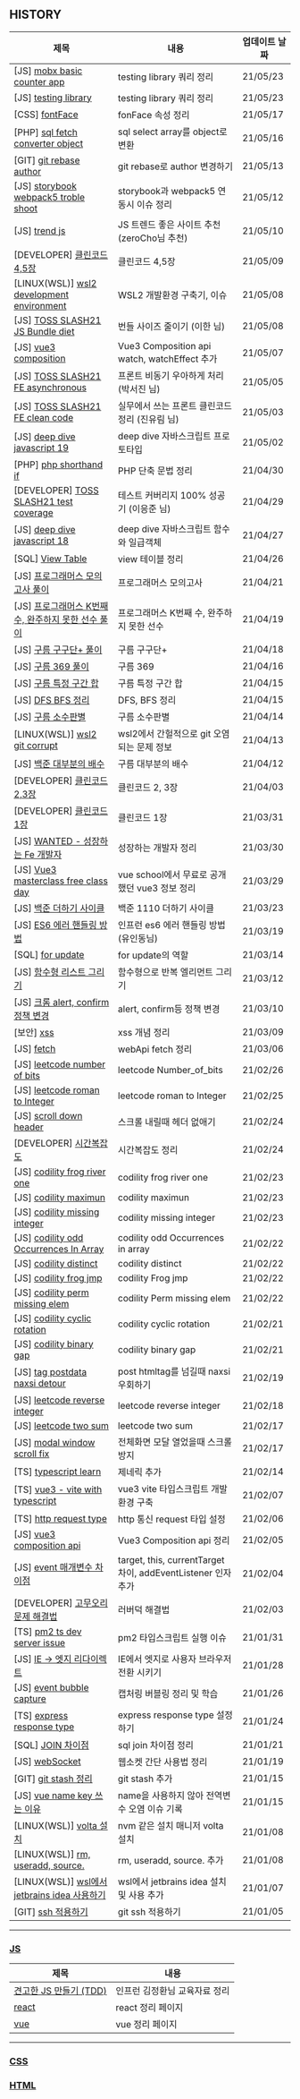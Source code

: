 ## HISTORY

| 제목                                                                                                                                                                                                                | 내용                                                         | 업데이트 날짜 |
| ------------------------------------------------------------------------------------------------------------------------------------------------------------------------------------------------------------------- | ------------------------------------------------------------ | ------------- |
| [JS] [mobx basic counter app](https://github.com/JEONGSSO/dev-log/blob/master/js/%EA%B8%B0%EC%88%A0%EA%B3%B5%EB%B6%80/mobx/counterApp.md)                                                                           | testing library 쿼리 정리                                    | 21/05/23      |
| [JS] [testing library](https://github.com/JEONGSSO/dev-log/blob/master/js/testing/testing_library.md)                                                                                                               | testing library 쿼리 정리                                    | 21/05/23      |
| [CSS] [fontFace](https://github.com/JEONGSSO/dev-log/blob/master/css/Fontface.md)                                                                                                                                   | fonFace 속성 정리                                            | 21/05/17      |
| [PHP] [sql fetch converter object](https://github.com/JEONGSSO/dev-log/blob/b692be56731516b2b13c31290b408d0d6768162d/php/sql_fetch_converter_object.md)                                                             | sql select array를 object로 변환                             | 21/05/16      |
| [GIT] [git rebase author](https://github.com/JEONGSSO/dev-log/blob/master/git/author_%EB%B3%80%EA%B2%BD_rebase.md)                                                                                                  | git rebase로 author 변경하기                                 | 21/05/13      |
| [JS] [storybook webpack5 troble shoot](https://github.com/JEONGSSO/dev-log/blob/master/js/%EA%B8%B0%EC%88%A0%EA%B3%B5%EB%B6%80/react/%21storyBook_webpack_5_issue.md)                                               | storybook과 webpack5 연동시 이슈 정리                        | 21/05/12      |
| [JS] [trend js](https://github.com/JEONGSSO/dev-log/blob/master/js/%EC%84%B1%EC%9E%A5/%ED%8A%B8%EB%A0%8C%EB%93%9C.md)                                                                                               | JS 트렌드 좋은 사이트 추천(zeroCho님 추천)                   | 21/05/10      |
| [DEVELOPER] [클린코드 4,5장](https://github.com/JEONGSSO/dev-log/blob/master/%EC%9E%90%EA%B8%B0%EA%B3%84%EB%B0%9C/%ED%81%B4%EB%A6%B0%EC%BD%94%EB%93%9C/%EC%A0%95%EB%A6%AC.md)                                       | 클린코드 4,5장                                               | 21/05/09      |
| [LINUX(WSL)] [wsl2 development environment](<https://github.com/JEONGSSO/dev-log/blob/master/linux(wsl)/wsl2_%EA%B0%9C%EB%B0%9C%ED%99%98%EA%B2%BD_%EA%B5%AC%EC%B6%95.md>)                                           | WSL2 개발환경 구축기, 이슈                                   | 21/05/08      |
| [JS] [TOSS SLASH21 JS Bundle diet](https://github.com/JEONGSSO/dev-log/blob/master/%EC%9E%90%EA%B8%B0%EA%B3%84%EB%B0%9C/toss_SLASH21/js_bundle_diet.md)                                                             | 번들 사이즈 줄이기 (이한 님)                                 | 21/05/08      |
| [JS] [vue3 composition](https://github.com/JEONGSSO/dev-log/blob/master/js/%EA%B8%B0%EC%88%A0%EA%B3%B5%EB%B6%80/vue/vue3/vue_composition_api.md)                                                                    | Vue3 Composition api watch, watchEffect 추가                 | 21/05/07      |
| [JS] [TOSS SLASH21 FE asynchronous](https://github.com/JEONGSSO/dev-log/blob/master/%EC%9E%90%EA%B8%B0%EA%B3%84%EB%B0%9C/toss_SLASH21/%ED%94%84%EB%A1%A0%ED%8A%B8_%EB%B9%84%EB%8F%99%EA%B8%B0%EC%B2%98%EB%A6%AC.md) | 프론트 비동기 우아하게 처리 (박서진 님)                      | 21/05/05      |
| [JS] [TOSS SLASH21 FE clean code](https://github.com/JEONGSSO/dev-log/blob/master/%EC%9E%90%EA%B8%B0%EA%B3%84%EB%B0%9C/toss_SLASH21/%EC%8B%A4%EB%AC%B4_Frontend_Clean_code.md)                                      | 실무에서 쓰는 프론트 클린코드 정리 (진유림 님)               | 21/05/03      |
| [JS] [deep dive javascript 19](https://github.com/JEONGSSO/dev-log/blob/master/js/%EB%8F%84%EC%84%9C/deep_dive/19.%ED%94%84%EB%A1%9C%ED%86%A0%ED%83%80%EC%9E%85.md)                                                 | deep dive 자바스크립트 프로토타입                            | 21/05/02      |
| [PHP] [php shorthand if](https://github.com/JEONGSSO/dev-log/blob/master/php/ternary_operator_shortcut.md)                                                                                                          | PHP 단축 문법 정리                                           | 21/04/30      |
| [DEVELOPER] [TOSS SLASH21 test coverage](https://github.com/JEONGSSO/dev-log/blob/master/%EC%9E%90%EA%B8%B0%EA%B3%84%EB%B0%9C/toss_SLASH21/%EC%8B%A4%EB%AC%B4_Frontend_Clean_code.md)                               | 테스트 커버리지 100% 성공기 (이응준 님)                      | 21/04/29      |
| [JS] [deep dive javascript 18](https://github.com/JEONGSSO/dev-log/blob/master/js/%EB%8F%84%EC%84%9C/deep_dive/18.%ED%95%A8%EC%88%98%EC%99%80_%EC%9D%BC%EA%B8%89%EA%B0%9D%EC%B2%B4.md)                              | deep dive 자바스크립트 함수와 일급객체                       | 21/04/27      |
| [SQL] [View Table](https://github.com/JEONGSSO/dev-log/blob/master/sql/VIEW_%ED%85%8C%EC%9D%B4%EB%B8%94.md)                                                                                                         | view 테이블 정리                                             | 21/04/26      |
| [JS] [프로그래머스 모의고사 풀이](https://github.com/JEONGSSO/dev-log/blob/master/js/%EB%AC%B8%EC%A0%9C%ED%92%80%EC%9D%B4/programmers/%EB%AA%A8%EC%9D%98%EA%B3%A0%EC%82%AC.js)                                      | 프로그래머스 모의고사                                        | 21/04/21      |
| [JS] [프로그래머스 K번째 수, 완주하지 못한 선수 풀이](https://github.com/JEONGSSO/dev-log/blob/master/js/%EB%AC%B8%EC%A0%9C%ED%92%80%EC%9D%B4/programmers/k%EB%B2%88%EC%A7%B8_%EC%88%98.js)                         | 프로그래머스 K번째 수, 완주하지 못한 선수                    | 21/04/19      |
| [JS] [구름 구구단+ 풀이](https://github.com/JEONGSSO/dev-log/commit/2969db6d77269cf81f82f22c1ec325853b1aaaa0)                                                                                                       | 구름 구구단+                                                 | 21/04/18      |
| [JS] [구름 369 풀이](https://github.com/JEONGSSO/dev-log/blob/master/js/%EB%AC%B8%EC%A0%9C%ED%92%80%EC%9D%B4/groom/369.js)                                                                                          | 구름 369                                                     | 21/04/16      |
| [JS] [구름 특정 구간 합](https://github.com/JEONGSSO/dev-log/blob/master/js/%EB%AC%B8%EC%A0%9C%ED%92%80%EC%9D%B4/groom/%ED%8A%B9%EC%A0%95_%EA%B5%AC%EA%B0%84_%ED%95%A9.js)                                          | 구름 특정 구간 합                                            | 21/04/15      |
| [JS] [DFS BFS 정리](https://github.com/JEONGSSO/dev-log/blob/master/js/%EC%95%8C%EA%B3%A0%EB%A6%AC%EC%A6%98/DFS_BFS.md)                                                                                             | DFS, BFS 정리                                                | 21/04/15      |
| [JS] [구름 소수판별](https://github.com/JEONGSSO/dev-log/blob/master/js/%EB%AC%B8%EC%A0%9C%ED%92%80%EC%9D%B4/groom/%EC%86%8C%EC%88%98%ED%8C%90%EB%B3%84.js)                                                         | 구름 소수판별                                                | 21/04/14      |
| [LINUX(WSL)] [wsl2 git corrupt](<https://github.com/JEONGSSO/dev-log/blob/master/linux(wsl)/wsl_git_corrupt.md>)                                                                                                    | wsl2에서 간헐적으로 git 오염되는 문제 정보                   | 21/04/13      |
| [JS] [백준 대부분의 배수](https://github.com/JEONGSSO/dev-log/blob/master/js/%EB%AC%B8%EC%A0%9C%ED%92%80%EC%9D%B4/%EB%B0%B1%EC%A4%80/1145_%EB%8C%80%EB%B6%80%EB%B6%84%EC%9D%98_%EB%B0%B0%EC%88%98.js)               | 구름 대부분의 배수                                           | 21/04/12      |
| [DEVELOPER] [클린코드 2,3장](https://github.com/JEONGSSO/dev-log/blob/master/%EC%9E%90%EA%B8%B0%EA%B3%84%EB%B0%9C/%ED%81%B4%EB%A6%B0%EC%BD%94%EB%93%9C/%EC%A0%95%EB%A6%AC.md)                                       | 클린코드 2, 3장                                              | 21/04/03      |
| [DEVELOPER] [클린코드 1장](https://github.com/JEONGSSO/dev-log/blob/master/%EC%9E%90%EA%B8%B0%EA%B3%84%EB%B0%9C/%ED%81%B4%EB%A6%B0%EC%BD%94%EB%93%9C/%EC%A0%95%EB%A6%AC.md)                                         | 클린코드 1장                                                 | 21/03/31      |
| [JS] [WANTED - 성장하는 Fe 개발자](https://github.com/JEONGSSO/dev-log/blob/master/js/%EC%84%B1%EC%9E%A5/%EC%84%B1%EC%9E%A5%ED%95%98%EB%8A%94fe%EA%B0%9C%EB%B0%9C%EC%9E%90.md)                                      | 성장하는 개발자 정리                                         | 21/03/30      |
| [JS] [Vue3 masterclass free class day](https://github.com/JEONGSSO/dev-log/blob/master/js/%EA%B8%B0%EC%88%A0%EA%B3%B5%EB%B6%80/vue/vue3_masterclass_vue_school/%EC%9C%A0%EC%9A%A9%ED%95%9C%EA%B1%B0.md)             | vue school에서 무료로 공개했던 vue3 정보 정리                | 21/03/29      |
| [JS] [백준 더하기 사이클](https://github.com/JEONGSSO/dev-log/blob/master/js/%EB%AC%B8%EC%A0%9C%ED%92%80%EC%9D%B4/%EB%B0%B1%EC%A4%80/1110_%EB%8D%94%ED%95%98%EA%B8%B0_%EC%82%AC%EC%9D%B4%ED%81%B4.js)               | 백준 1110 더하기 사이클                                      | 21/03/23      |
| [JS] [ES6 에러 핸들링 방법](https://github.com/JEONGSSO/dev-log/blob/master/js/%EA%B8%B0%EC%88%A0%EA%B3%B5%EB%B6%80/es6_error_handler.js)                                                                           | 인프런 es6 에러 핸들링 방법 (유인동님)                       | 21/03/19      |
| [SQL] [for update](https://github.com/JEONGSSO/dev-log/blob/master/sql/FOR_UPDATE.md)                                                                                                                               | for update의 역할                                            | 21/03/14      |
| [JS] [함수형 리스트 그리기](https://github.com/JEONGSSO/dev-log/blob/master/js/FP/%EB%A6%AC%EC%8A%A4%ED%8A%B8%EA%B7%B8%EB%A6%AC%EA%B8%B0.js)                                                                        | 함수형으로 반복 엘리먼트 그리기                              | 21/03/12      |
| [JS] [크롬 alert, confirm 정책 변경](https://github.com/JEONGSSO/dev-log/blob/master/js/%ED%81%AC%EB%A1%AC_alert_confirm_prompt_%EC%A0%95%EC%B1%85.md)                                                              | alert, confirm등 정책 변경                                   | 21/03/10      |
| [보안] [xss](https://github.com/JEONGSSO/dev-log/blob/master/js/%EB%B3%B4%EC%95%88/xss.md)                                                                                                                          | xss 개념 정리                                                | 21/03/09      |
| [JS] [fetch](https://github.com/JEONGSSO/dev-log/blob/master/js/webApi/fetch.md)                                                                                                                                    | webApi fetch 정리                                            | 21/03/06      |
| [JS] [leetcode number of bits](https://github.com/JEONGSSO/dev-log/blob/master/js/%EB%AC%B8%EC%A0%9C%ED%92%80%EC%9D%B4/leetCode/%5Bdaliy%5D_Number_of_Bits.js)                                                      | leetcode Number_of_bits                                      | 21/02/26      |
| [JS] [leetcode roman to Integer](https://github.com/JEONGSSO/dev-log/blob/master/js/%EB%AC%B8%EC%A0%9C%ED%92%80%EC%9D%B4/leetCode/13.Roman_to_Integer.js)                                                           | leetcode roman to Integer                                    | 21/02/25      |
| [JS] [scroll down header](https://github.com/JEONGSSO/dev-log/blob/master/js/scroll_down_header.md)                                                                                                                 | 스크롤 내릴때 헤더 없애기                                    | 21/02/24      |
| [DEVELOPER] [시간복잡도](https://github.com/JEONGSSO/dev-log/blob/master/js/%EC%95%8C%EA%B3%A0%EB%A6%AC%EC%A6%98/%EC%8B%9C%EA%B0%84%EB%B3%B5%EC%9E%A1%EB%8F%84_bigO.md)                                             | 시간복잡도 정리                                              | 21/02/24      |
| [JS] [codility frog river one](https://github.com/JEONGSSO/dev-log/blob/master/js/%EB%AC%B8%EC%A0%9C%ED%92%80%EC%9D%B4/codility/frogRiverOne.js)                                                                    | codility frog river one                                      | 21/02/23      |
| [JS] [codility maximun](https://github.com/JEONGSSO/dev-log/blob/master/js/%EB%AC%B8%EC%A0%9C%ED%92%80%EC%9D%B4/codility/maximun.js)                                                                                | codility maximun                                             | 21/02/23      |
| [JS] [codility missing integer](https://github.com/JEONGSSO/dev-log/blob/master/js/%EB%AC%B8%EC%A0%9C%ED%92%80%EC%9D%B4/codility/missingInteger.js)                                                                 | codility missing integer                                     | 21/02/23      |
| [JS] [codility odd Occurrences In Array](https://github.com/JEONGSSO/dev-log/blob/master/js/%EB%AC%B8%EC%A0%9C%ED%92%80%EC%9D%B4/codility/OddOccurrencesInArray.js)                                                 | codility odd Occurrences in array                            | 21/02/22      |
| [JS] [codility distinct](https://github.com/JEONGSSO/dev-log/blob/master/js/%EB%AC%B8%EC%A0%9C%ED%92%80%EC%9D%B4/codility/distinct.js)                                                                              | codility distinct                                            | 21/02/22      |
| [JS] [codility frog jmp](https://github.com/JEONGSSO/dev-log/blob/master/js/%EB%AC%B8%EC%A0%9C%ED%92%80%EC%9D%B4/codility/FrogJmp.js)                                                                               | codility Frog jmp                                            | 21/02/22      |
| [JS] [codility perm missing elem](https://github.com/JEONGSSO/dev-log/blob/master/js/%EB%AC%B8%EC%A0%9C%ED%92%80%EC%9D%B4/codility/PermMissingElem.js)                                                              | codility Perm missing elem                                   | 21/02/22      |
| [JS] [codility cyclic rotation](https://github.com/JEONGSSO/dev-log/blob/master/js/%EB%AC%B8%EC%A0%9C%ED%92%80%EC%9D%B4/codility/cyclicRotation.md)                                                                 | codility cyclic rotation                                     | 21/02/21      |
| [JS] [codility binary gap](https://github.com/JEONGSSO/dev-log/blob/master/js/%EB%AC%B8%EC%A0%9C%ED%92%80%EC%9D%B4/codility/binary_gap.md)                                                                          | codility binary gap                                          | 21/02/21      |
| [JS] [tag postdata naxsi detour](https://github.com/JEONGSSO/dev-log/blob/master/js/base64.md)                                                                                                                      | post htmltag를 넘길때 naxsi 우회하기                         | 21/02/19      |
| [JS] [leetcode reverse integer](https://github.com/JEONGSSO/dev-log/blob/master/js/%EB%AC%B8%EC%A0%9C%ED%92%80%EC%9D%B4/leetCode/reverse_integer.md)                                                                | leetcode reverse integer                                     | 21/02/18      |
| [JS] [leetcode two sum](https://github.com/JEONGSSO/dev-log/blob/master/js/%EB%AC%B8%EC%A0%9C%ED%92%80%EC%9D%B4/leetCode/twoSum.md)                                                                                 | leetcode two sum                                             | 21/02/17      |
| [JS] [modal window scroll fix](https://github.com/JEONGSSO/dev-log/blob/master/js/modal_scroll_prevnet.md)                                                                                                          | 전체화면 모달 열었을때 스크롤 방지                           | 21/02/17      |
| [TS] [typescript learn](https://github.com/JEONGSSO/dev-log/blob/master/TypeScript/basic.md)                                                                                                                        | 제네릭 추가                                                  | 21/02/14      |
| [TS] [vue3 - vite with typescript](https://github.com/JEONGSSO/dev-log/blob/master/js/%EA%B8%B0%EC%88%A0%EA%B3%B5%EB%B6%80/vue/vue3/vue3_ts_with_vite.md)                                                           | vue3 vite 타입스크립트 개발환경 구축                         | 21/02/07      |
| [TS] [http request type](https://github.com/JEONGSSO/dev-log/blob/master/TypeScript/req.param_type.md)                                                                                                              | http 통신 request 타입 설정                                  | 21/02/06      |
| [JS] [vue3 composition api](https://github.com/JEONGSSO/dev-log/blob/master/js/%EA%B8%B0%EC%88%A0%EA%B3%B5%EB%B6%80/vue/vue3/vue_composition_api.md)                                                                | Vue3 Composition api 정리                                    | 21/02/05      |
| [JS] [event 매개변수 차이점](https://github.com/JEONGSSO/dev-log/blob/master/js/event_bubble_capture.md)                                                                                                            | target, this, currentTarget 차이, addEventListener 인자 추가 | 21/02/04      |
| [DEVELOPER] [고무오리 문제 해결법](https://github.com/JEONGSSO/dev-log/blob/master/%EC%9E%90%EA%B8%B0%EA%B3%84%EB%B0%9C/%EA%B3%A0%EB%AC%B4%EC%98%A4%EB%A6%AC_%EB%AC%B8%EC%A0%9C_%ED%95%B4%EA%B2%B0%EB%B2%95.md)     | 러버덕 해결법                                                | 21/02/03      |
| [TS] [pm2 ts dev server issue](https://github.com/JEONGSSO/dev-log/blob/master/TypeScript/ts-node_pm2_start.md)                                                                                                     | pm2 타입스크립트 실행 이슈                                   | 21/01/31      |
| [JS] [IE -> 엣지 리다이렉트](https://github.com/JEONGSSO/dev-log/blob/master/js/ie_redirect_edge.md)                                                                                                                | IE에서 엣지로 사용자 브라우저 전환 시키기                    | 21/01/28      |
| [JS] [event bubble capture](https://github.com/JEONGSSO/dev-log/blob/master/js/event_bubble_capture.md)                                                                                                             | 캡처링 버블링 정리 및 학습                                   | 21/01/26      |
| [TS] [express response type](https://github.com/JEONGSSO/dev-log/blob/master/TypeScript/express_res_type.md)                                                                                                        | express response type 설정하기                               | 21/01/24      |
| [SQL] [JOIN 차이점](https://github.com/JEONGSSO/dev-log/blob/master/sql/join.md)                                                                                                                                    | sql join 차이점 정리                                         | 21/01/21      |
| [JS] [webSocket](https://github.com/JEONGSSO/dev-log/blob/master/js/%EA%B8%B0%EC%88%A0%EA%B3%B5%EB%B6%80/websocket.md)                                                                                              | 웹소켓 간단 사용법 정리                                      | 21/01/19      |
| [GIT] [git stash 정리](https://github.com/JEONGSSO/dev-log/blob/master/git/%EA%B0%84%EB%8B%A8.md)                                                                                                                   | git stash 추가                                               | 21/01/15      |
| [JS] [vue name key 쓰는 이유](https://github.com/JEONGSSO/dev-log/blob/master/js/%EA%B8%B0%EC%88%A0%EA%B3%B5%EB%B6%80/vue/vue_name.md)                                                                              | name을 사용하지 않아 전역변수 오염 이슈 기록                 | 21/01/15      |
| [LINUX(WSL)] [volta 설치](<https://github.com/JEONGSSO/dev-log/blob/master/linux(wsl)/volta_%EC%84%A4%EC%B9%98.md>)                                                                                                 | nvm 같은 설치 매니저 volta 설치                              | 21/01/08      |
| [LINUX(WSL)] [rm, useradd, source.](<https://github.com/JEONGSSO/dev-log/blob/master/linux(wsl)/%EA%B8%B0%EC%B4%88%EB%AA%85%EB%A0%B9%EC%96%B4_%EC%95%8C%EB%95%8C%EB%A7%88%EB%8B%A4%EC%A0%95%EB%A6%AC.md>)           | rm, useradd, source. 추가                                    | 21/01/08      |
| [LINUX(WSL)] [wsl에서 jetbrains idea 사용하기](<https://github.com/JEONGSSO/dev-log/blob/master/linux(wsl)/wsl2_%EA%B0%9C%EB%B0%9C%ED%99%98%EA%B2%BD_%EA%B5%AC%EC%B6%95.md>)                                        | wsl에서 jetbrains idea 설치 및 사용 추가                     | 21/01/07      |
| [GIT] [ssh 적용하기](https://github.com/JEONGSSO/dev-log/blob/master/git/git_ssh.md)                                                                                                                                | git ssh 적용하기                                             | 21/01/05      |

---

### [JS](https://github.com/JEONGSSO/dev-log/tree/master/js)

| 제목                                                                                                                                         | 내용                          |
| -------------------------------------------------------------------------------------------------------------------------------------------- | ----------------------------- |
| [견고한 JS 만들기 (TDD)](<https://github.com/JEONGSSO/dev-log/tree/master/js/%EA%B2%AC%EA%B3%A0%ED%95%9CJS%EB%A7%8C%EB%93%A4%EA%B8%B0(TDD)>) | 인프런 김정환님 교육자료 정리 |
| [react](https://github.com/JEONGSSO/dev-log/tree/master/js/%EA%B8%B0%EC%88%A0%EA%B3%B5%EB%B6%80/react)                                       | react 정리 페이지             |
| [vue](https://github.com/JEONGSSO/dev-log/tree/master/js/%EA%B8%B0%EC%88%A0%EA%B3%B5%EB%B6%80/vue)                                           | vue 정리 페이지               |

---

### [CSS](https://github.com/JEONGSSO/dev-log/tree/master/css)

### [HTML](https://github.com/JEONGSSO/dev-log/tree/master/html)
